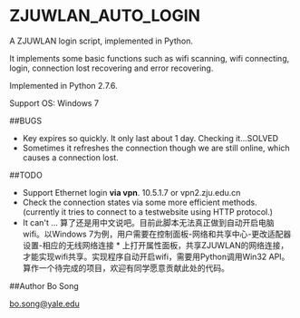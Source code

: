 ZJUWLAN_AUTO_LOGIN
==================
A ZJUWLAN login script, implemented in Python.

It implements some basic functions such as wifi scanning, wifi connecting, login, connection lost recovering and error recovering.

Implemented in Python 2.7.6.

Support OS: Windows 7

##BUGS
- Key expires so quickly. It only last about 1 day. Checking it...SOLVED
- Sometimes it refreshes the connection though we are still online, which causes a connection lost.

##TODO 
- Support Ethernet login **via vpn**. 10.5.1.7 or vpn2.zju.edu.cn
- Check the connection states via some more efficient methods. (currently it tries to connect to a testwebsite using HTTP protocol.)
- It can't ... 算了还是用中文说吧。目前此脚本无法真正做到自动开启电脑wifi。以Windows 7为例，用户需要在控制面板-网络和共享中心-更改适配器设置-相应的无线网络连接 * 上打开属性面板，共享ZJUWLAN的网络连接，才能实现wifi共享。实现程序自动开启wifi，需要用Python调用Win32 API。算作一个待完成的项目，欢迎有同学愿意贡献此处的代码。

##Author
Bo Song

bo.song@yale.edu
